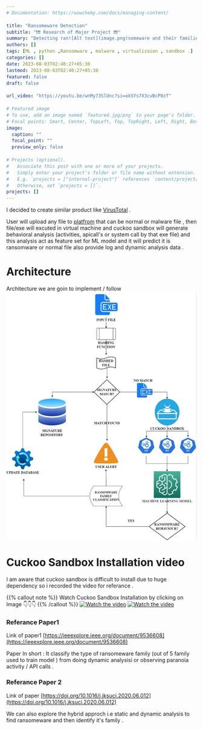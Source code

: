 ```yaml
---
# Documentation: https://wowchemy.com/docs/managing-content/

title: "Ransomeware Detection"
subtitle: "❗❗❗ Research of Major Project ❗❗❗"
summary: "Detecting ran![Alt text](image.png)someware and their families by doing dynamic analyisis & observing paranoia activity . "
authors: []
tags: [ML , python ,Ransomware , malware , virtualizaion , sandbox .]
categories: []
date: 2023-08-03T02:40:27+05:30
lastmod: 2023-08-03T02:40:27+05:30
featured: false
draft: false

url_video: "https://youtu.be/wnMy73SlUnc?si=okSYs7X3cvBcP8zT"

# Featured image
# To use, add an image named `featured.jpg/png` to your page's folder.
# Focal points: Smart, Center, TopLeft, Top, TopRight, Left, Right, BottomLeft, Bottom, BottomRight.
image:
  caption: ""
  focal_point: ""
  preview_only: false

# Projects (optional).
#   Associate this post with one or more of your projects.
#   Simply enter your project's folder or file name without extension.
#   E.g. `projects = ["internal-project"]` references `content/project/deep-learning/index.md`.
#   Otherwise, set `projects = []`.
projects: []
---
```

I decided to create similar product like [VirusTotal](https://virustotal.com) . 

User will upload any file to [platfrom](http://ransomaware.xyz) that can be normal or malware file , then file/exe will excuted in virtual machine and cuckoo sandbox will generate behavioral analysis (activities, apicall's or system call by that exe file) and this analysis act as feature set for ML model and it will predict it is ransomware or normal file also provide log and dynamic analysis data . 

# Architecture 
Architecture we are goin to implement / follow 
![](Archi.png)



# Cuckoo Sandbox Installation video
I am aware that cuckoo sandbox is difficult to install due to huge dependency so i recorded the video for referance . 

{{% callout note %}}
Watch Cuckoo Sandbox Installation by clicking on Image 👇👇👇
{{% /callout  %}}
[![Watch the video](thumbnail.png!)](https://youtu.be/wnMy73SlUnc?si=okSYs7X3cvBcP8zT)
[![Watch the video](/project/dyanodaya/Home.png)](https://youtu.be/d_WhG0vqCr4)


### Referance Paper1 
Link of paper1 [https://ieeexplore.ieee.org/document/9536608](https://ieeexplore.ieee.org/document/9536608)

Paper In short : It classify the type of ransomeware family (out of 5 family used to train model ) from doing dynamic analysisi or observing paranoia activity / API calls . 

### Referance Paper 2
Link of paper [https://doi.org/10.1016/j.jksuci.2020.06.012](https://doi.org/10.1016/j.jksuci.2020.06.012)



We can also explore the hybrid approch i.e static and dynamic analysis to find ransomeware and then identify it's family . 